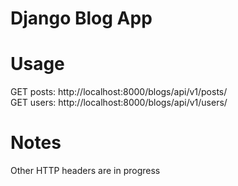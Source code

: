 # Django Blog App

# Usage
GET posts: http://localhost:8000/blogs/api/v1/posts/  
GET users: http://localhost:8000/blogs/api/v1/users/

# Notes
Other HTTP headers are in progress

